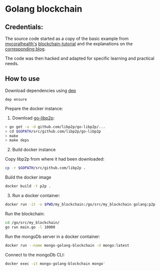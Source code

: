 # Golang blockchain

## Credentials:

The source code started as a copy of the basic example from [mycoralhealth's](https://github.com/mycoralhealth/) [blockchain-tutorial](https://github.com/mycoralhealth/blockchain-tutorial/tree/a2893c0c386fbcca63d2c2cad2eb65689c758161) and the explanations on the [corresponding blog](https://medium.com/@mycoralhealth/code-a-simple-p2p-blockchain-in-go-46662601f417).

The code was then hacked and adapted for specific learning and practical needs.

## How to use

Download dependencies using [dep](https://github.com/golang/dep)

	dep ensure

Prepare the docker instance:

1. Download [go-libp2p](https://github.com/libp2p/go-libp2p):


```bash
> go get -u -d github.com/libp2p/go-libp2p/...
> cd $GOPATH/src/github.com/libp2p/go-libp2p
> make
> make deps
```

2. Build docker instance

Copy libp2p from where it had been downloaded:

```bash
cp -r $GOPATH/src/github.com/libp2p .
```

Build the docker image

```bash
docker build -t p2p .
```

3. Run a docker container:

```bash
docker run -it -v $PWD/my_blockchain:/go/src/my_blockchain golang:p2p
```

Run the blockchain:

```bash
cd /go/src/my_blockchain/
go run main.go -l 10000
```

Run the mongoDb server in a docker container:

```bash
docker run --name mongo-golang-blockchain -d mongo:latest
```

Connect to the mongoDb CLI:

```bash
docker exec -it mongo-golang-blockchain mongo'
```

